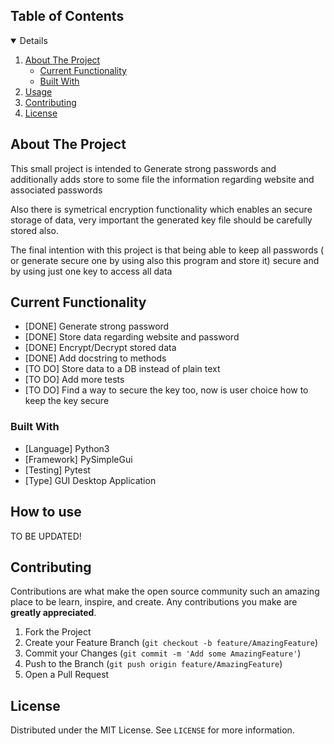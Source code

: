 <!-- TABLE OF CONTENTS -->
  <summary><h2 style="display: inline-block">Table of Contents</h2></summary>
  <details open="open">
  <ol>
    <li>
      <a href="#about-the-project">About The Project</a>
      <ul>
	    <li><a href="#current-functionality">Current Functionality</a></li>
        <li><a href="#built-with">Built With</a></li>
      </ul>
    </li>
    <li><a href="#usage">Usage</a></li>
    <li><a href="#contributing">Contributing</a></li>
    <li><a href="#license">License</a></li>
  </ol>
</details>



<!-- ABOUT THE PROJECT -->
## About The Project

<p>This small project is intended to Generate strong passwords and additionally adds store to some file the information regarding website and associated passwords</p>
<p>Also there is symetrical encryption functionality which enables an secure storage of data, very important the generated key file should be carefully stored also.</p>
The final intention with this project is that being able to keep all passwords ( or generate secure one by using also this program and store it) secure and by using
just one key to access all data

## Current Functionality

* [DONE]  Generate strong password
* [DONE]  Store data regarding website and password
* [DONE]  Encrypt/Decrypt stored data
* [DONE]  Add docstring to methods
* [TO DO] Store data to a DB instead of plain text
* [TO DO] Add more tests
* [TO DO] Find a way to secure the key too, now is user choice how to keep the key secure


### Built With

* [Language] Python3
* [Framework] PySimpleGui
* [Testing] Pytest
* [Type] GUI Desktop Application

<!-- USAGE EXAMPLES -->
## How to use

TO BE UPDATED!

<!-- CONTRIBUTING -->
## Contributing

Contributions are what make the open source community such an amazing place to be learn, inspire, and create. Any contributions you make are **greatly appreciated**.

1. Fork the Project
2. Create your Feature Branch (`git checkout -b feature/AmazingFeature`)
3. Commit your Changes (`git commit -m 'Add some AmazingFeature'`)
4. Push to the Branch (`git push origin feature/AmazingFeature`)
5. Open a Pull Request

<!-- LICENSE -->
## License

Distributed under the MIT License. See `LICENSE` for more information.